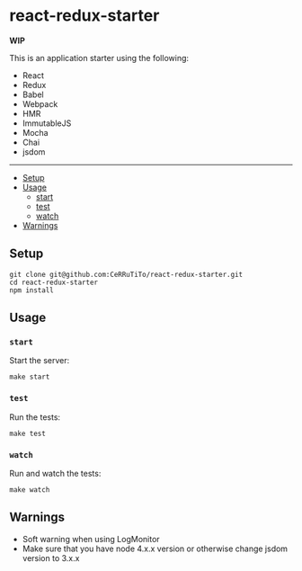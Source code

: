 # react-redux-starter

**WIP**

This is an application starter using the following:
- React
- Redux
- Babel
- Webpack
- HMR
- ImmutableJS
- Mocha
- Chai
- jsdom

---

* [Setup](#setup)
* [Usage](#usage)
  * [start](#start)
  * [test](#test)
  * [watch](#watch)
* [Warnings](#warnings)


## Setup

```
git clone git@github.com:CeRRuTiTo/react-redux-starter.git
cd react-redux-starter
npm install
```


## Usage

### `start`
Start the server:
```
make start
```

### `test`
Run the tests:
```
make test
```

### `watch`
Run and watch the tests:
```
make watch
```


## Warnings

- Soft warning when using LogMonitor
- Make sure that you have node 4.x.x version or otherwise change jsdom version to
3.x.x
